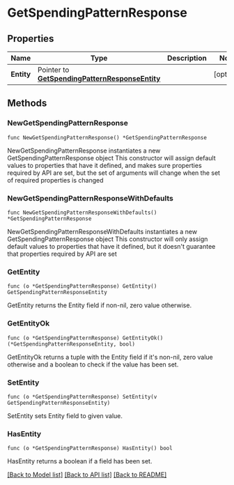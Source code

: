 # GetSpendingPatternResponse

## Properties

Name | Type | Description | Notes
------------ | ------------- | ------------- | -------------
**Entity** | Pointer to [**GetSpendingPatternResponseEntity**](GetSpendingPatternResponseEntity.md) |  | [optional] 

## Methods

### NewGetSpendingPatternResponse

`func NewGetSpendingPatternResponse() *GetSpendingPatternResponse`

NewGetSpendingPatternResponse instantiates a new GetSpendingPatternResponse object
This constructor will assign default values to properties that have it defined,
and makes sure properties required by API are set, but the set of arguments
will change when the set of required properties is changed

### NewGetSpendingPatternResponseWithDefaults

`func NewGetSpendingPatternResponseWithDefaults() *GetSpendingPatternResponse`

NewGetSpendingPatternResponseWithDefaults instantiates a new GetSpendingPatternResponse object
This constructor will only assign default values to properties that have it defined,
but it doesn't guarantee that properties required by API are set

### GetEntity

`func (o *GetSpendingPatternResponse) GetEntity() GetSpendingPatternResponseEntity`

GetEntity returns the Entity field if non-nil, zero value otherwise.

### GetEntityOk

`func (o *GetSpendingPatternResponse) GetEntityOk() (*GetSpendingPatternResponseEntity, bool)`

GetEntityOk returns a tuple with the Entity field if it's non-nil, zero value otherwise
and a boolean to check if the value has been set.

### SetEntity

`func (o *GetSpendingPatternResponse) SetEntity(v GetSpendingPatternResponseEntity)`

SetEntity sets Entity field to given value.

### HasEntity

`func (o *GetSpendingPatternResponse) HasEntity() bool`

HasEntity returns a boolean if a field has been set.


[[Back to Model list]](../README.md#documentation-for-models) [[Back to API list]](../README.md#documentation-for-api-endpoints) [[Back to README]](../README.md)


